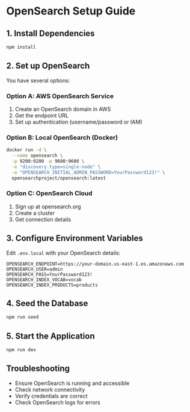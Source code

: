# OpenSearch Setup Guide

## 1. Install Dependencies
```bash
npm install
```

## 2. Set up OpenSearch
You have several options:

### Option A: AWS OpenSearch Service
1. Create an OpenSearch domain in AWS
2. Get the endpoint URL
3. Set up authentication (username/password or IAM)

### Option B: Local OpenSearch (Docker)
```bash
docker run -d \
  --name opensearch \
  -p 9200:9200 -p 9600:9600 \
  -e "discovery.type=single-node" \
  -e "OPENSEARCH_INITIAL_ADMIN_PASSWORD=YourPassword123!" \
  opensearchproject/opensearch:latest
```

### Option C: OpenSearch Cloud
1. Sign up at opensearch.org
2. Create a cluster
3. Get connection details

## 3. Configure Environment Variables
Edit `.env.local` with your OpenSearch details:

```env
OPENSEARCH_ENDPOINT=https://your-domain.us-east-1.es.amazonaws.com
OPENSEARCH_USER=admin
OPENSEARCH_PASS=YourPassword123!
OPENSEARCH_INDEX_VOCAB=vocab
OPENSEARCH_INDEX_PRODUCTS=products
```

## 4. Seed the Database
```bash
npm run seed
```

## 5. Start the Application
```bash
npm run dev
```

## Troubleshooting
- Ensure OpenSearch is running and accessible
- Check network connectivity
- Verify credentials are correct
- Check OpenSearch logs for errors